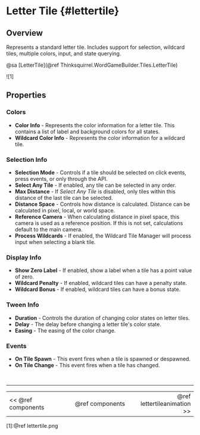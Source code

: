 Letter Tile {#lettertile}
===

## Overview
Represents a standard letter tile. Includes support for selection, wildcard tiles, multiple colors, input, and state querying.

@sa [LetterTile](@ref Thinksquirrel.WordGameBuilder.Tiles.LetterTile)

![1]

## Properties

### Colors
- **Color Info** - Represents the color information for a letter tile. This contains a list of label and background colors for all states.
- **Wildcard Color Info** - Represents the color information for a wildcard tile.

### Selection Info
- **Selection Mode** - Controls if a tile should be selected on click events, press events, or only through the API.
- **Select Any Tile** - If enabled, any tile can be selected in any order.
- **Max Distance** - If *Select Any Tile* is disabled, only tiles within this distance of the last tile can be selected.
- **Distance Space** - Controls how distance is calculated. Distance can be calculated in pixel, local, or world space. 
- **Reference Camera** - When calculating distance in pixel space, this camera is used as a reference position. If this is not set, calculations default to the main camera.
- **Process Wildcards** - If enabled, the Wildcard Tile Manager will process input when selecting a blank tile.

### Display Info
- **Show Zero Label** - If enabled, show a label when a tile has a point value of zero.
- **Wildcard Penalty** - If enabled, wildcard tiles can have a penalty state.
- **Wildcard Bonus** - If enabled, wildcard tiles can have a bonus state.

### Tween Info
- **Duration** - Controls the duration of changing color states on letter tiles.
- **Delay** - The delay before changing a letter tile's color state.
- **Easing** - The easing of the color change.

### Events
- **On Tile Spawn** - This event fires when a tile is spawned or despawned.
- **On Tile Change** - This event fires when a tile has changed.

<br>

---
<table width=80% align=center><tr>
<td width=33% align=left><< @ref components</td>
<td width=34% align=center>@ref components</td>
<td width=33% align=right>@ref lettertileanimation >></td>
</tr></table>

[1]:@ref lettertile.png